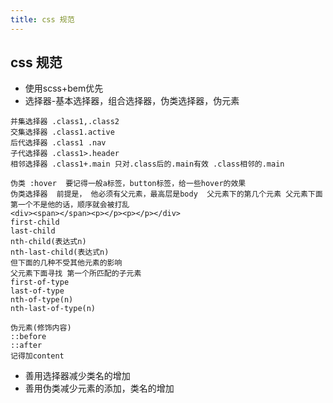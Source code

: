 ```yaml
---
title: css 规范
---
```

## css 规范

* 使用scss+bem优先
* 选择器-基本选择器，组合选择器，伪类选择器，伪元素

```
并集选择器 .class1,.class2
交集选择器 .class1.active
后代选择器 .class1 .nav
子代选择器 .class1>.header
相邻选择器 .class1+.main 只对.class后的.main有效 .class相邻的.main
```

```
伪类 :hover  要记得一般a标签，button标签，给一些hover的效果
伪类选择器  前提是， 他必须有父元素，最高层是body  父元素下的第几个元素 父元素下面第一个不是他的话，顺序就会被打乱
<div><span></span><p></p><p></p></div>
first-child
last-child
nth-child(表达式n) 
nth-last-child(表达式n)
但下面的几种不受其他元素的影响
父元素下面寻找 第一个所匹配的子元素
first-of-type
last-of-type
nth-of-type(n)
nth-last-of-type(n)
```

```
伪元素(修饰内容)
::before
::after
记得加content
```

* 善用选择器减少类名的增加
* 善用伪类减少元素的添加，类名的增加

